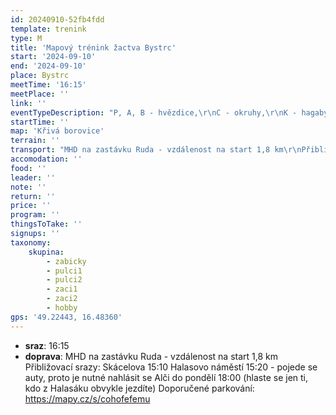 ```yaml
---
id: 20240910-52fb4fdd
template: trenink
type: M
title: 'Mapový trénink žactva Bystrc'
start: '2024-09-10'
end: '2024-09-10'
place: Bystrc
meetTime: '16:15'
meetPlace: ''
link: ''
eventTypeDescription: "P, A, B - hvězdice,\r\nC - okruhy,\r\nK - hagaby"
startTime: ''
map: 'Křivá borovice'
terrain: ''
transport: "MHD na zastávku Ruda - vzdálenost na start 1,8 km\r\nPřibližovací srazy:\r\nSkácelova 15:10\r\nHalasovo náměstí 15:20 - pojede se auty, proto je nutné nahlásit se Alči do pondělí 18:00 (hlaste se jen ti, kdo z Halasáku obvykle jezdíte)\r\nDoporučené parkování: https://mapy.cz/s/cohofefemu"
accomodation: ''
food: ''
leader: ''
note: ''
return: ''
price: ''
program: ''
thingsToTake: ''
signups: ''
taxonomy:
    skupina:
        - zabicky
        - pulci1
        - pulci2
        - zaci1
        - zaci2
        - hobby
gps: '49.22443, 16.48360'
---
```


* **sraz**: 16:15
* **doprava**: MHD na zastávku Ruda - vzdálenost na start 1,8 km
Přibližovací srazy:
Skácelova 15:10
Halasovo náměstí 15:20 - pojede se auty, proto je nutné nahlásit se Alči do pondělí 18:00 (hlaste se jen ti, kdo z Halasáku obvykle jezdíte)
Doporučené parkování: https://mapy.cz/s/cohofefemu
